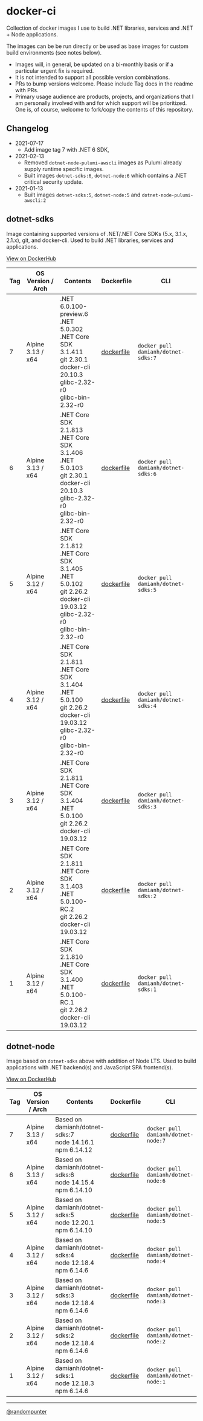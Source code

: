 # docker-ci

Collection of docker images I use to build .NET libraries, services and
.NET + Node applications.

The images can be be run directly or be used as base images for custom build
environments (see notes below).

- Images will, in general, be updated on a bi-monthly basis or if a particular
  urgent fix is required.
- It is not intended to support all possible version combinations.
- PRs to bump versions welcome. Please include Tag docs in the readme with PRs.
- Primary usage audience are products, projects, and organizations that I am
  personally involved with and for which support will be prioritized. One is, of
  course, welcome to fork/copy the contents of this repository.

## Changelog

- 2021-07-17
  - Add image tag 7 with .NET 6 SDK,
- 2021-02-13
  - Removed `dotnet-node-pulumi-awscli` images as Pulumi already supply runtime
    specific images.
  - Built images `dotnet-sdks:6`, `dotnet-node:6` which contains a .NET critical
    security update.
- 2021-01-13
  - Built images `dotnet-sdks:5`, `dotnet-node:5` and `dotnet-node-pulumi-awscli:2`

## dotnet-sdks

Image containing supported versions of .NET/.NET Core SDKs (5.x, 3.1.x,
2.1.x), git, and docker-cli. Used to build .NET libraries, services and
applications.

[View on DockerHub](https://hub.docker.com/r/damianh/dotnet-sdks/tags)

| Tag | OS Version / Arch | Contents | Dockerfile | CLI |
| - | - | - | - | - |
| 7 | Alpine 3.13 / x64 | .NET 6.0.100-preview.6<BR>.NET 5.0.302<BR>.NET Core SDK 3.1.411<BR>git 2.30.1<BR>docker-cli 20.10.3<BR>glibc-2.32-r0<BR>glibc-bin-2.32-r0 | [dockerfile](dotnet-sdks/7/dockerfile) | `docker pull damianh/dotnet-sdks:7` |
| 6 | Alpine 3.13 / x64 | .NET Core SDK 2.1.813<BR>.NET Core SDK 3.1.406<BR>.NET 5.0.103<BR>git 2.30.1<BR>docker-cli 20.10.3<BR>glibc-2.32-r0<BR>glibc-bin-2.32-r0 | [dockerfile](dotnet-sdks/6/dockerfile) | `docker pull damianh/dotnet-sdks:6` |
| 5 | Alpine 3.12 / x64 | .NET Core SDK 2.1.812<BR>.NET Core SDK 3.1.405<BR>.NET 5.0.102<BR>git 2.26.2<BR>docker-cli 19.03.12<BR>glibc-2.32-r0<BR>glibc-bin-2.32-r0 | [dockerfile](dotnet-sdks/5/dockerfile) | `docker pull damianh/dotnet-sdks:5` |
| 4 | Alpine 3.12 / x64 | .NET Core SDK 2.1.811<BR>.NET Core SDK 3.1.404<BR>.NET 5.0.100<BR>git 2.26.2<BR>docker-cli 19.03.12<BR>glibc-2.32-r0<BR>glibc-bin-2.32-r0 | [dockerfile](dotnet-sdks/4/dockerfile) | `docker pull damianh/dotnet-sdks:4` |
| 3 | Alpine 3.12 / x64 | .NET Core SDK 2.1.811<BR>.NET Core SDK 3.1.404<BR>.NET 5.0.100<BR>git 2.26.2<BR>docker-cli 19.03.12 | [dockerfile](dotnet-sdks/3/dockerfile) | `docker pull damianh/dotnet-sdks:3` |
| 2 | Alpine 3.12 / x64 | .NET Core SDK 2.1.811<BR>.NET Core SDK 3.1.403<BR>.NET 5.0.100-RC.2<BR>git 2.26.2<BR>docker-cli 19.03.12 | [dockerfile](dotnet-sdks/2/dockerfile) | `docker pull damianh/dotnet-sdks:2` |
| 1 | Alpine 3.12 / x64 | .NET Core SDK 2.1.810<BR>.NET Core SDK 3.1.400<BR>.NET 5.0.100-RC.1<BR>git 2.26.2<BR>docker-cli 19.03.12 | [dockerfile](dotnet-sdks/1/dockerfile) | `docker pull damianh/dotnet-sdks:1` |

## dotnet-node

Image based on `dotnet-sdks` above with addition of Node LTS. Used to build
applications with .NET backend(s) and JavaScript SPA frontend(s).

[View on DockerHub](https://hub.docker.com/r/damianh/dotnet-node/tags)

| Tag | OS Version / Arch | Contents | Dockerfile | CLI |
| - | - | - | - | - |
| 7 | Alpine 3.13 / x64 | Based on damianh/dotnet-sdks:7<BR>node 14.16.1<BR>npm 6.14.12  | [dockerfile](dotnet-node/7/dockerfile) | `docker pull damianh/dotnet-node:7` |
| 6 | Alpine 3.13 / x64 | Based on damianh/dotnet-sdks:6<BR>node 14.15.4<BR>npm 6.14.10  | [dockerfile](dotnet-node/6/dockerfile) | `docker pull damianh/dotnet-node:6` |
| 5 | Alpine 3.12 / x64 | Based on damianh/dotnet-sdks:5<BR>node 12.20.1<BR>npm 6.14.10  | [dockerfile](dotnet-node/5/dockerfile) | `docker pull damianh/dotnet-node:5` |
| 4 | Alpine 3.12 / x64 | Based on damianh/dotnet-sdks:4<BR>node 12.18.4<BR>npm 6.14.6  | [dockerfile](dotnet-node/4/dockerfile) | `docker pull damianh/dotnet-node:4` |
| 3 | Alpine 3.12 / x64 | Based on damianh/dotnet-sdks:3<BR>node 12.18.4<BR>npm 6.14.6  | [dockerfile](dotnet-node/3/dockerfile) | `docker pull damianh/dotnet-node:3` |
| 2 | Alpine 3.12 / x64 | Based on damianh/dotnet-sdks:2<BR>node 12.18.4<BR>npm 6.14.6  | [dockerfile](dotnet-node/2/dockerfile) | `docker pull damianh/dotnet-node:2` |
| 1 | Alpine 3.12 / x64 | Based on damianh/dotnet-sdks:1<BR>node 12.18.3<BR>npm 6.14.6  | [dockerfile](dotnet-node/1/dockerfile) | `docker pull damianh/dotnet-node:1` |


----
[@randompunter](https://twitter.com/randompunter)
